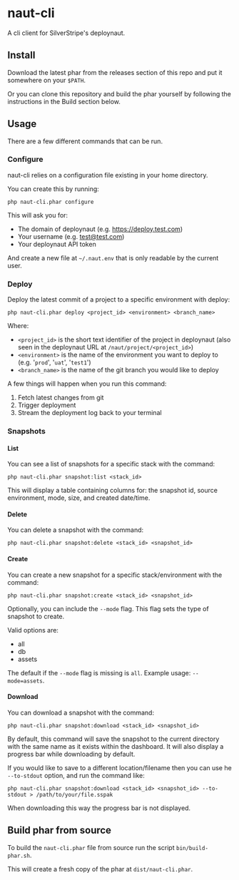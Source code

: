 # naut-cli

A cli client for SilverStripe's deploynaut.

## Install

Download the latest phar from the releases section of this repo and put it somewhere
on your `$PATH`.

Or you can clone this repository and build the phar yourself by following
the instructions in the Build section below.
    
## Usage

There are a few different commands that can be run.

### Configure

naut-cli relies on a configuration file existing in your home directory.

You can create this by running:

    php naut-cli.phar configure
    
This will ask you for:

- The domain of deploynaut (e.g. https://deploy.test.com)
- Your username (e.g. test@test.com)
- Your deploynaut API token

And create a new file at `~/.naut.env` that is only readable by the current user.

### Deploy

Deploy the latest commit of a project to a specific environment with deploy:

    php naut-cli.phar deploy <project_id> <environment> <branch_name>
    
Where:

- `<project_id>` is the short text identifier of the project in deploynaut (also seen in the deploynaut URL at `/naut/project/<project_id>`)
- `<environment>` is the name of the environment you want to deploy to (e.g. '`prod`', '`uat`', '`test1`')
- `<branch_name>` is the name of the git branch you would like to deploy

A few things will happen when you run this command:

1. Fetch latest changes from git
2. Trigger deployment
3. Stream the deployment log back to your terminal

### Snapshots

#### List

You can see a list of snapshots for a specific stack with the command:

    php naut-cli.phar snapshot:list <stack_id>

This will display a table containing columns for: the snapshot id, source environment, mode, size, and created date/time.

#### Delete

You can delete a snapshot with the command:

    php naut-cli.phar snapshot:delete <stack_id> <snapshot_id>

#### Create

You can create a new snapshot for a specific stack/environment with the command:

    php naut-cli.phar snapshot:create <stack_id> <snapshot_id>

Optionally, you can include the `--mode` flag. This flag sets the type of snapshot to create.

Valid options are:

- all
- db
- assets

The default if the `--mode` flag is missing is `all`. Example usage: `--mode=assets`.

#### Download

You can download a snapshot with the command:

    php naut-cli.phar snapshot:download <stack_id> <snapshot_id>

By default, this command will save the snapshot to the current directory with the same name as it exists within the dashboard.
It will also display a progress bar while downloading by default.

If you would like to save to a different location/filename then you can use he `--to-stdout` option, and run the command like:

    php naut-cli.phar snapshot:download <stack_id> <snapshot_id> --to-stdout > /path/to/your/file.sspak

When downloading this way the progress bar is not displayed.

## Build phar from source

To build the `naut-cli.phar` file from source run the script `bin/build-phar.sh`.

This will create a fresh copy of the phar at `dist/naut-cli.phar`.
